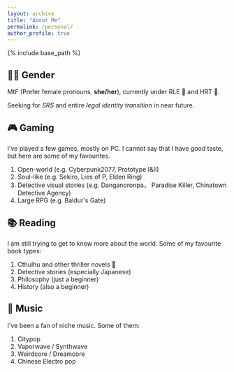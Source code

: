 ```yaml
---
layout: archive
title: "About Me"
permalink: /personal/
author_profile: true
---
```


{% include base_path %}


🏳️‍⚧️ Gender
-----
MtF (Prefer female pronouns, **she/her**), currently under RLE 🎀 and HRT 🍥.

Seeking for _SRS_ and entire _legal identity transition_ in near future.

🎮 Gaming
-----
I've played a few games, mostly on PC. I cannot say that I have good taste, but here are some of my favourites.

1. Open-world (e.g. Cyberpunk2077, Prototype I&II)
2. Soul-like (e.g. Sekiro, Lies of P, Elden Ring)
3. Detective visual stories (e.g. Danganoronpa， Paradise Killer, Chinatown Detective Agency)
4. Large RPG (e.g. Baldur's Gate)

📚 Reading
-----

I am still trying to get to know more about the world. Some of my favourite book types:

1. Cthulhu and other thriller novels 🐙
2. Detective stories (especially Japanese)
2. Philosophy (just a beginner)
3. History (also a beginner)

🎷 Music
-----

I've been a fan of niche music. Some of them: 

1. Citypop
2. Vaporwave / Synthwave
3. Weirdcore / Dreamcore
4. Chinese Electro pop